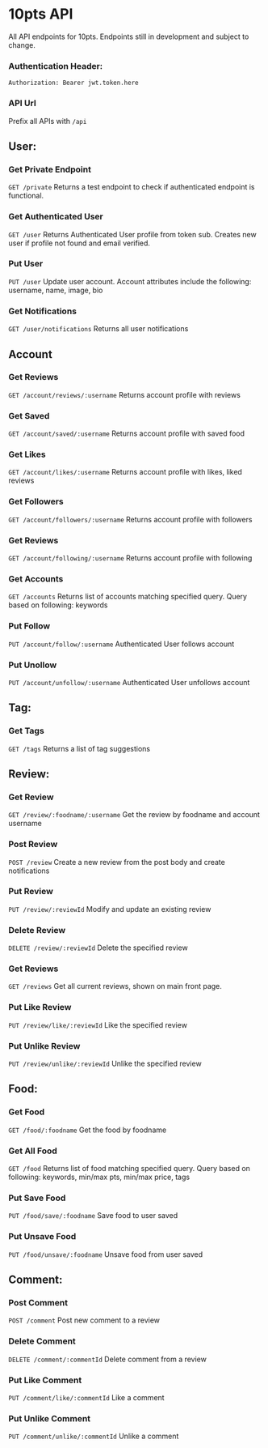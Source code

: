 # 10pts API
All API endpoints for 10pts. Endpoints still in development and subject to change.

### Authentication Header:
`Authorization: Bearer jwt.token.here`

### API Url
Prefix all APIs with `/api`

## User:
### Get Private Endpoint
`GET /private`
Returns a test endpoint to check if authenticated endpoint is functional.

### Get Authenticated User
`GET /user`
Returns Authenticated User profile from token sub. Creates new user if profile not found and email verified.

### Put User
`PUT /user`
Update user account. Account attributes include the following: username, name, image, bio

### Get Notifications
`GET /user/notifications`
Returns all user notifications

## Account
### Get Reviews
`GET /account/reviews/:username`
Returns account profile with reviews

### Get Saved
`GET /account/saved/:username`
Returns account profile with saved food

### Get Likes
`GET /account/likes/:username`
Returns account profile with likes, liked reviews

### Get Followers
`GET /account/followers/:username`
Returns account profile with followers

### Get Reviews
`GET /account/following/:username`
Returns account profile with following

### Get Accounts
`GET /accounts`
Returns list of accounts matching specified query. Query based on following: keywords

### Put Follow
`PUT /account/follow/:username`
Authenticated User follows account

### Put Unollow
`PUT /account/unfollow/:username`
Authenticated User unfollows account

## Tag:
### Get Tags
`GET /tags`
Returns a list of tag suggestions

## Review:
### Get Review
`GET /review/:foodname/:username`
Get the review by foodname and account username

### Post Review
`POST /review`
Create a new review from the post body and create notifications

### Put Review
`PUT /review/:reviewId`
Modify and update an existing review

### Delete Review
`DELETE /review/:reviewId`
Delete the specified review

### Get Reviews
`GET /reviews`
Get all current reviews, shown on main front page.

### Put Like Review
`PUT /review/like/:reviewId`
Like the specified review

### Put Unlike Review
`PUT /review/unlike/:reviewId`
Unlike the specified review

## Food:
### Get Food
`GET /food/:foodname`
Get the food by foodname

### Get All Food
`GET /food`
Returns list of food matching specified query. Query based on following: keywords, min/max pts, min/max price, tags

### Put Save Food
`PUT /food/save/:foodname`
Save food to user saved

### Put Unsave Food
`PUT /food/unsave/:foodname`
Unsave food from user saved

## Comment:
### Post Comment
`POST /comment`
Post new comment to a review

### Delete Comment
`DELETE /comment/:commentId`
Delete comment from a review

### Put Like Comment
`PUT /comment/like/:commentId`
Like a comment

### Put Unlike Comment
`PUT /comment/unlike/:commentId`
Unlike a comment